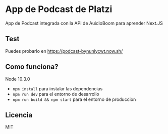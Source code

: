 # App de Podcast de Platzi

App de Podcast integrada con la API de AuidioBoom para aprender Next.JS

## Test

Puedes probarlo en https://podcast-bynuniycwt.now.sh/

## Como funciona?
Node 10.3.0

* `npm install` para instalar las dependencias 
* `npm run dev` para el entorno de desarrollo
* `npm run build && npm start` para el entorno de produccion

## Licencia

MIT